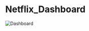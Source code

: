 # Netflix_Dashboard
![Dashboard](https://github.com/itshimanshu2602/Netflix_Dashboard/assets/136796795/3b5a5293-a955-473a-8c9a-c64ea7a5bb66)
